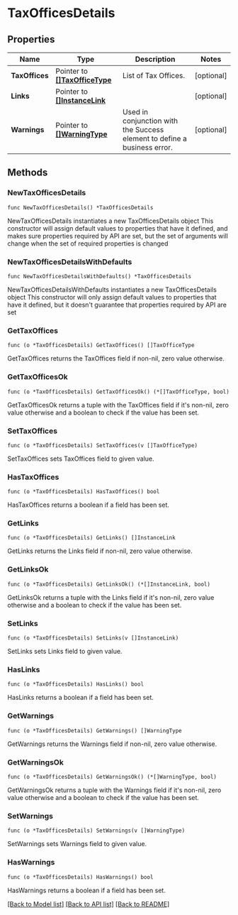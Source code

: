 # TaxOfficesDetails

## Properties

Name | Type | Description | Notes
------------ | ------------- | ------------- | -------------
**TaxOffices** | Pointer to [**[]TaxOfficeType**](TaxOfficeType.md) | List of Tax Offices. | [optional] 
**Links** | Pointer to [**[]InstanceLink**](InstanceLink.md) |  | [optional] 
**Warnings** | Pointer to [**[]WarningType**](WarningType.md) | Used in conjunction with the Success element to define a business error. | [optional] 

## Methods

### NewTaxOfficesDetails

`func NewTaxOfficesDetails() *TaxOfficesDetails`

NewTaxOfficesDetails instantiates a new TaxOfficesDetails object
This constructor will assign default values to properties that have it defined,
and makes sure properties required by API are set, but the set of arguments
will change when the set of required properties is changed

### NewTaxOfficesDetailsWithDefaults

`func NewTaxOfficesDetailsWithDefaults() *TaxOfficesDetails`

NewTaxOfficesDetailsWithDefaults instantiates a new TaxOfficesDetails object
This constructor will only assign default values to properties that have it defined,
but it doesn't guarantee that properties required by API are set

### GetTaxOffices

`func (o *TaxOfficesDetails) GetTaxOffices() []TaxOfficeType`

GetTaxOffices returns the TaxOffices field if non-nil, zero value otherwise.

### GetTaxOfficesOk

`func (o *TaxOfficesDetails) GetTaxOfficesOk() (*[]TaxOfficeType, bool)`

GetTaxOfficesOk returns a tuple with the TaxOffices field if it's non-nil, zero value otherwise
and a boolean to check if the value has been set.

### SetTaxOffices

`func (o *TaxOfficesDetails) SetTaxOffices(v []TaxOfficeType)`

SetTaxOffices sets TaxOffices field to given value.

### HasTaxOffices

`func (o *TaxOfficesDetails) HasTaxOffices() bool`

HasTaxOffices returns a boolean if a field has been set.

### GetLinks

`func (o *TaxOfficesDetails) GetLinks() []InstanceLink`

GetLinks returns the Links field if non-nil, zero value otherwise.

### GetLinksOk

`func (o *TaxOfficesDetails) GetLinksOk() (*[]InstanceLink, bool)`

GetLinksOk returns a tuple with the Links field if it's non-nil, zero value otherwise
and a boolean to check if the value has been set.

### SetLinks

`func (o *TaxOfficesDetails) SetLinks(v []InstanceLink)`

SetLinks sets Links field to given value.

### HasLinks

`func (o *TaxOfficesDetails) HasLinks() bool`

HasLinks returns a boolean if a field has been set.

### GetWarnings

`func (o *TaxOfficesDetails) GetWarnings() []WarningType`

GetWarnings returns the Warnings field if non-nil, zero value otherwise.

### GetWarningsOk

`func (o *TaxOfficesDetails) GetWarningsOk() (*[]WarningType, bool)`

GetWarningsOk returns a tuple with the Warnings field if it's non-nil, zero value otherwise
and a boolean to check if the value has been set.

### SetWarnings

`func (o *TaxOfficesDetails) SetWarnings(v []WarningType)`

SetWarnings sets Warnings field to given value.

### HasWarnings

`func (o *TaxOfficesDetails) HasWarnings() bool`

HasWarnings returns a boolean if a field has been set.


[[Back to Model list]](../README.md#documentation-for-models) [[Back to API list]](../README.md#documentation-for-api-endpoints) [[Back to README]](../README.md)


